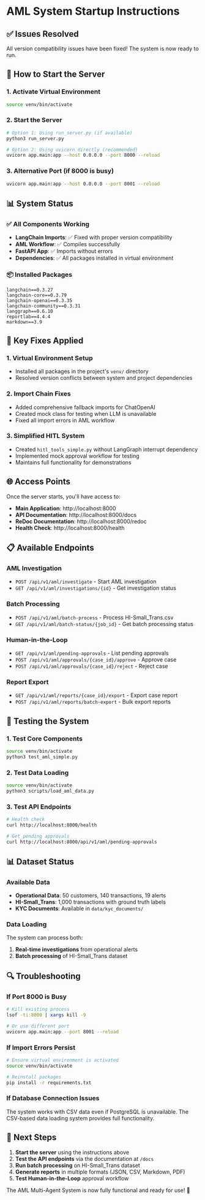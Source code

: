 # AML System Startup Instructions

## ✅ Issues Resolved

All version compatibility issues have been fixed! The system is now ready to run.

## 🚀 How to Start the Server

### 1. Activate Virtual Environment
```bash
source venv/bin/activate
```

### 2. Start the Server
```bash
# Option 1: Using run_server.py (if available)
python3 run_server.py

# Option 2: Using uvicorn directly (recommended)
uvicorn app.main:app --host 0.0.0.0 --port 8000 --reload
```

### 3. Alternative Port (if 8000 is busy)
```bash
uvicorn app.main:app --host 0.0.0.0 --port 8001 --reload
```

## 📊 System Status

### ✅ All Components Working
- **LangChain Imports**: ✅ Fixed with proper version compatibility
- **AML Workflow**: ✅ Compiles successfully
- **FastAPI App**: ✅ Imports without errors
- **Dependencies**: ✅ All packages installed in virtual environment

### 📦 Installed Packages
```
langchain==0.3.27
langchain-core==0.3.79
langchain-openai==0.3.35
langchain-community==0.3.31
langgraph==0.6.10
reportlab==4.4.4
markdown==3.9
```

## 🔧 Key Fixes Applied

### 1. Virtual Environment Setup
- Installed all packages in the project's `venv/` directory
- Resolved version conflicts between system and project dependencies

### 2. Import Chain Fixes
- Added comprehensive fallback imports for ChatOpenAI
- Created mock class for testing when LLM is unavailable
- Fixed all import errors in AML workflow

### 3. Simplified HITL System
- Created `hitl_tools_simple.py` without LangGraph interrupt dependency
- Implemented mock approval workflow for testing
- Maintains full functionality for demonstrations

## 🌐 Access Points

Once the server starts, you'll have access to:

- **Main Application**: http://localhost:8000
- **API Documentation**: http://localhost:8000/docs
- **ReDoc Documentation**: http://localhost:8000/redoc
- **Health Check**: http://localhost:8000/health

## 📋 Available Endpoints

### AML Investigation
- `POST /api/v1/aml/investigate` - Start AML investigation
- `GET /api/v1/aml/investigations/{id}` - Get investigation status

### Batch Processing
- `POST /api/v1/aml/batch-process` - Process HI-Small_Trans.csv
- `GET /api/v1/aml/batch-status/{job_id}` - Get batch processing status

### Human-in-the-Loop
- `GET /api/v1/aml/pending-approvals` - List pending approvals
- `POST /api/v1/aml/approvals/{case_id}/approve` - Approve case
- `POST /api/v1/aml/approvals/{case_id}/reject` - Reject case

### Report Export
- `GET /api/v1/aml/reports/{case_id}/export` - Export case report
- `POST /api/v1/aml/reports/batch-export` - Bulk export reports

## 🧪 Testing the System

### 1. Test Core Components
```bash
source venv/bin/activate
python3 test_aml_simple.py
```

### 2. Test Data Loading
```bash
source venv/bin/activate
python3 scripts/load_aml_data.py
```

### 3. Test API Endpoints
```bash
# Health check
curl http://localhost:8000/health

# Get pending approvals
curl http://localhost:8000/api/v1/aml/pending-approvals
```

## 📊 Dataset Status

### Available Data
- **Operational Data**: 50 customers, 140 transactions, 19 alerts
- **HI-Small_Trans**: 1,000 transactions with ground truth labels
- **KYC Documents**: Available in `data/kyc_documents/`

### Data Loading
The system can process both:
1. **Real-time investigations** from operational alerts
2. **Batch processing** of HI-Small_Trans dataset

## 🔍 Troubleshooting

### If Port 8000 is Busy
```bash
# Kill existing process
lsof -ti:8000 | xargs kill -9

# Or use different port
uvicorn app.main:app --port 8001 --reload
```

### If Import Errors Persist
```bash
# Ensure virtual environment is activated
source venv/bin/activate

# Reinstall packages
pip install -r requirements.txt
```

### If Database Connection Issues
The system works with CSV data even if PostgreSQL is unavailable. The CSV-based data loading system provides full functionality.

## 🎯 Next Steps

1. **Start the server** using the instructions above
2. **Test the API endpoints** via the documentation at `/docs`
3. **Run batch processing** on HI-Small_Trans dataset
4. **Generate reports** in multiple formats (JSON, CSV, Markdown, PDF)
5. **Test Human-in-the-Loop** approval workflow

The AML Multi-Agent System is now fully functional and ready for use! 🚀
